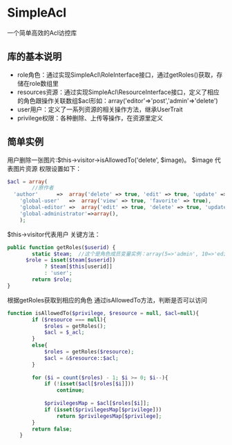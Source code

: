 SimpleAcl
=========

一个简单高效的Acl访控库

## 库的基本说明
* role角色：通过实现SimpleAcl\RoleInterface接口，通过getRoles()获取，存储在role数组里
* resources资源：通过实现SimpleAcl\ResourceInterface接口，定义了相应的角色跟操作关联数组$acl形如：array('editor'=>'post','admin'=>'delete')
* user用户：定义了一系列资源的相关操作方法，继承UserTrait
* privilege权限：各种删除、上传等操作，在资源里定义

## 简单实例
用户删除一张图片:$this->visitor->isAllowedTo('delete', $image)。
$image 代表图片资源
权限设置如下：
```php
$acl = array(
		//原作者
  'author'		=>	array('delete' => true, 'edit' => true, 'update' => true, 'close' => true, 'replace' => true,         'downloadoriginal' => true）,
	'global-user'	=>	array('view' => true, 'favorite' => true),
	'global-editor'	=>	array('edit' => true, 'delete' => true, 'update' => true, 'replace' => true, 'remove-from-site' => true, 'close' => true, 'downloadoriginal' => true, 'moderate' => true),
	'global-administrator'=>array(),
	);
```
$this->visitor代表用户
关键方法：
```php
public function getRoles($userid) {
    	static $team;  //这个是角色成员变量实例：array(5=>'admin', 10=>'editor')
      $role = isset($team[$userid])
	    	? $team[$this[userid]]
	    	: 'user';
    	return $role;
}
```
根据getRoles获取到相应的角色
通过isAllowedTo方法，判断是否可以访问
```php
function isAllowedTo($privilege, $resource = null, $acl=null){
		if ($resource === null){
			$roles = getRoles();
			$acl = $_acl;
		}
		else{
			$roles = getRoles($resource);
			$acl = &$resource::$acl;
		}
		
		for ($i = count($roles) - 1; $i >= 0; $i--){
			if (!isset($acl[$roles[$i]]))
				continue;
				
			$privilegesMap = $acl[$roles[$i]];
			if (isset($privilegesMap[$privilege]))
				return $privilegesMap[$privilege];
		}
		return false;
	}
```
